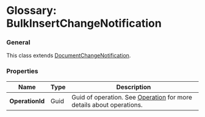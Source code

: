 # Glossary: BulkInsertChangeNotification

### General

This class extends [DocumentChangeNotification](../glossary/document-change-notification).

### Properties

| Name | Type | Description |
| ------------- | ------------- | ----- |
| **OperationId** | Guid | Guid of operation. See [Operation](../glossary/operation) for more details about operations. |
